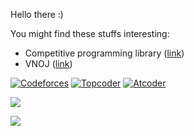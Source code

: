 Hello there :) 

You might find these stuffs interesting:
- Competitive programming library ([link](/cpl))
- VNOJ ([link](https://oj.vnoi.info/))

[![Codeforces](https://cp-logo.vercel.app/codeforces/ngkan?logo=true)](https://codeforces.com/profile/ngkan)
[![Topcoder](https://cp-logo.vercel.app/topcoder/ngkan146?logo=true)](https://www.topcoder.com/members/ngkan146)
[![Atcoder](https://cp-logo.vercel.app/atcoder/ngkan146?logo=true)](https://atcoder.jp/users/ngkan146)

<p>
<a href="https://projecteuler.net/about" title="Project Euler">
  <img src="https://projecteuler.net/profile/ngkan.png">
</a>
</p>

<p>
<a href="https://discord.com/invite/g5ghrQQwkk" title="Join us on Discord">
  <img src="https://discordapp.com/api/guilds/660930260405190688/embed.png?style=banner3">
</a>
</p>

